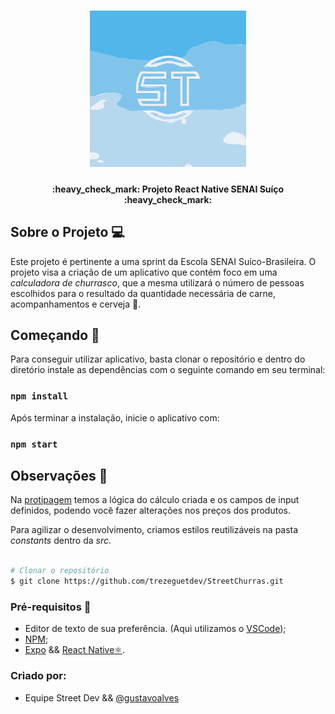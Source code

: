 <h1 align="center">
    <img alt="GamaAcademy" title="#StreeT Dev" src="./src/icons/streeticon.svg" width="250px" />
</h1>

<h4 align="center"> 
	:heavy_check_mark: Projeto React Native SENAI Suíço :heavy_check_mark:
</h4>


## Sobre o Projeto 💻

Este projeto é pertinente a uma sprint da Escola SENAI Suíco-Brasileira. O projeto visa a criação de um aplicativo que contém foco em uma *calculadora de churrasco*, que a mesma utilizará o número de pessoas escolhidos para o resultado da quantidade necessária de carne, acompanhamentos e cerveja 🍺.

## Começando 🏁

Para conseguir utilizar aplicativo, basta clonar o repositório e dentro do diretório instale as dependências com o seguinte comando em seu terminal:

### `npm install`

Após terminar a instalação, inicie o aplicativo com:

### `npm start`

## Observações 📌

Na [protipagem](https://www.figma.com/file/HMnsPsgZYC8ioiHXFI8HXE/Untitled?node-id=0%3A1) temos a lógica do cálculo criada e os campos de input definidos, podendo você fazer alterações nos preços dos produtos.


Para agilizar o desenvolvimento, criamos estilos reutilizáveis na pasta *constants* dentro da *src*.


```bash

# Clonar o repositório
$ git clone https://github.com/trezeguetdev/StreetChurras.git
```

### Pré-requisitos :large_orange_diamond:

- Editor de texto de sua preferência. (Aqui utilizamos o [VSCode](https://code.visualstudio.com));
- [NPM](https://www.npmjs.com/);
- [Expo](https://docs.expo.dev/get-started/installation/) && [React Native⚛️](https://reactnative.dev/).

### Criado por:

- Equipe Street Dev && [@gustavoalves](http://gustavoalves.ml)

